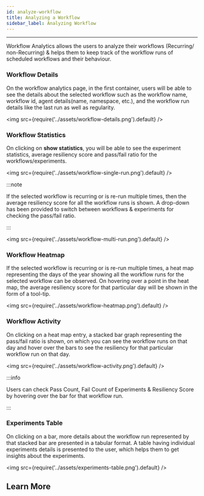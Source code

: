 ```yaml
---
id: analyze-workflow
title: Analyzing a Workflow
sidebar_label: Analyzing Workflow
---
```


---

Workflow Analytics allows the users to analyze their workflows (Recurring/ non-Recurring) & helps them to keep track of the workflow runs of scheduled workflows and their behaviour.

### Workflow Details

On the workflow analytics page, in the first container, users will be able to see the details about the selected workflow such as the workflow name, workflow id, agent details(name, namespace, etc.), and the workflow run details like the last run as well as regularity.

<img src={require('../assets/workflow-details.png').default} />

### Workflow Statistics

On clicking on **show statistics**, you will be able to see the experiment statistics, average resiliency score and pass/fail ratio for the workflows/experiments.

<img src={require('../assets/workflow-single-run.png').default} />

:::note

If the selected workflow is recurring or is re-run multiple times, then the average resiliency score for all the workflow runs is shown. A drop-down has been provided to switch between workflows & experiments for checking the pass/fail ratio.

:::

<img src={require('../assets/workflow-multi-run.png').default} />

### Workflow Heatmap

If the selected workflow is recurring or is re-run multiple times, a heat map representing the days of the year showing all the workflow runs for the selected workflow can be observed. On hovering over a point in the heat map, the average resiliency score for that particular day will be shown in the form of a tool-tip.

<img src={require('../assets/workflow-heatmap.png').default} />

### Workflow Activity

On clicking on a heat map entry, a stacked bar graph representing the pass/fail ratio is shown, on which you can see the workflow runs on that day and hover over the bars to see the resiliency for that particular workflow run on that day.

<img src={require('../assets/workflow-activity.png').default} />

:::info

Users can check Pass Count, Fail Count of Experiments & Resiliency Score by hovering over the bar for that workflow run.

:::

### Experiments Table

On clicking on a bar, more details about the workflow run represented by that stacked bar are presented in a tabular format. A table having individual experiments details is presented to the user, which helps them to get insights about the experiments.

<img src={require('../assets/experiments-table.png').default} />

## Learn More
